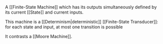 A [[Finite-State Machine]] which has its outputs simultaneously defined by its current [[State]] and current inputs.

This machine is a [[Determinism|deterministic]] [[Finite-State Transducer]]: for each state and input, at most one transition is possible

It contrasts a [[Moore Machine]].